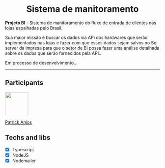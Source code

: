 <h1 align="center">
 Sistema de manitoramento
</h1>
<p>
    <strong>Projeto BI</strong> - 
   Sistema de manitoramento do fluxo de entrada de clientes nas lojas espalhadas pelo Brasil.<br/>
</p>
<p>
   Sua maior missão é buscar os dados via APi dos hardwares que serão implementados nas lojas
   e fazer com que esses dados sejam salvos no Sql server da impresa para que o setor 
   de BI possa fazer uma análise detalhada sobre os dados que serão fornecidos pela API..
</p>
<p>
   Em processo de desenvolvimento...
</p>
<hr>

## Participants

[<img src="https://avatars.githubusercontent.com/u/69186374?v=4" width="75px;"/>](https://github.com/setxpro)

[Patrick Anjos](https://github.com/setxpro)

## Techs and libs

- [x] Typescript
- [x] NodeJS
- [x] Nodemailer
